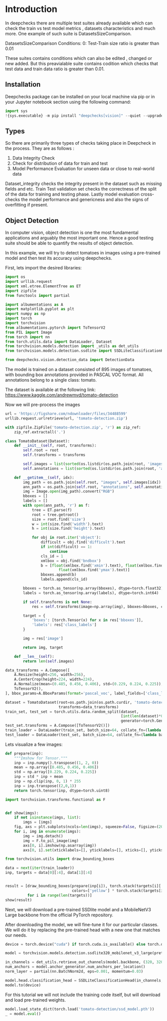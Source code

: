 # Introduction 

In deepchecks there are multiple test suites already available which can check the train vs test model metrics , datasets characteristics and  much more. One example of such suite is DatasetsSizeComparison.

DatasetsSizeComparison
Conditions:
0: Test-Train size ratio is greater than 0.01

These suites contains conditions which can also be edited , changed or new added. But this preavialable suite contains codition which checks that test data and train data ratio is greater than 0.01.

## Installation
Deepchecks package can be installed on your local machine via pip or in your Jupyter notebook section using the following command:

```Python
import sys
!{sys.executable} -m pip install "deepchecks[vision]" --quiet --upgrade # --user
```

## Types
So there are primarily three types of checks taking place in Deepcheck in the process. They are as follows :
1) Data Integrity Check 
2) Check for distribution of data for train and test
3) Model Performance Evaluation for unseen data or close to real-world data

Dataset_integrity checks the integrity present in the dataset such as missing fields and etc.
Train Test validation set checks the correctness of the split of the data for training and testing phase.
Lastly model evaluation cross-checks the model performance and genericness and also the signs of overfitting if present.

## Object Detection
In computer vision, object detection is one the most fundamental applications and arguably the most important one. Hence a good testing suite should be able to quantify the results of object detection.

In this example, we will try to detect tomatoes in images using a pre-trained model and then test its accuracy using deepchecks.

First, lets import the desired libraries:

```Python
import os
import urllib.request
import xml.etree.ElementTree as ET
import zipfile
from functools import partial

import albumentations as A
import matplotlib.pyplot as plt
import numpy as np
import torch
import torchvision
from albumentations.pytorch import ToTensorV2
from PIL import Image
from torch import nn
from torch.utils.data import DataLoader, Dataset
from torchvision.models.detection import _utils as det_utils
from torchvision.models.detection.ssdlite import SSDLiteClassificationHead

from deepchecks.vision.detection_data import DetectionData
```

The model is trained on a dataset consisted of 895 images of tomatoes, with bounding box annotations provided in PASCAL VOC format. All annotations belong to a single class: tomato.

The dataset is available at the following link: https://www.kaggle.com/andrewmvd/tomato-detection

Now we will pre-process the images

```Python
url = 'https://figshare.com/ndownloader/files/34488599'
urllib.request.urlretrieve(url, 'tomato-detection.zip')

with zipfile.ZipFile('tomato-detection.zip', 'r') as zip_ref:
    zip_ref.extractall('.')

class TomatoDataset(Dataset):
    def __init__(self, root, transforms):
        self.root = root
        self.transforms = transforms

        self.images = list(sorted(os.listdir(os.path.join(root, 'images'))))
        self.annotations = list(sorted(os.listdir(os.path.join(root, 'annotations'))))

    def __getitem__(self, idx):
        img_path = os.path.join(self.root, "images", self.images[idx])
        ann_path = os.path.join(self.root, "annotations", self.annotations[idx])
        img = Image.open(img_path).convert("RGB")
        bboxes = []
        labels = []
        with open(ann_path, 'r') as f:
            tree = ET.parse(f)
            root = tree.getroot()
            size = root.find('size')
            w = int(size.find('width').text)
            h = int(size.find('height').text)

            for obj in root.iter('object'):
                difficult = obj.find('difficult').text
                if int(difficult) == 1:
                    continue
                cls_id = 1
                xmlbox = obj.find('bndbox')
                b = [float(xmlbox.find('xmin').text), float(xmlbox.find('ymin').text), float(xmlbox.find('xmax').text),
                        float(xmlbox.find('ymax').text)]
                bboxes.append(b)
                labels.append(cls_id)

        bboxes = torch.as_tensor(np.array(bboxes), dtype=torch.float32)
        labels = torch.as_tensor(np.array(labels), dtype=torch.int64)

        if self.transforms is not None:
            res = self.transforms(image=np.array(img), bboxes=bboxes, class_labels=labels)

        target = {
            'boxes': [torch.Tensor(x) for x in res['bboxes']],
            'labels': res['class_labels']
        }

        img = res['image']

        return img, target

    def __len__(self):
        return len(self.images)

data_transforms = A.Compose([
    A.Resize(height=256, width=256),
    A.CenterCrop(height=224, width=224),
    A.Normalize(mean=(0.485, 0.456, 0.406), std=(0.229, 0.224, 0.225)),
    ToTensorV2(),
], bbox_params=A.BboxParams(format='pascal_voc', label_fields=['class_labels']))

dataset = TomatoDataset(root=os.path.join(os.path.curdir, 'tomato-detection/data'),
                        transforms=data_transforms)
train_set, test_set = torch.utils.data.random_split(dataset,
                                                    [int(len(dataset)*0.9), len(dataset)-int(len(dataset)*0.9)],
                                                    generator=torch.Generator().manual_seed(42))
test_set.transforms = A.Compose([ToTensorV2()])
train_loader = DataLoader(train_set, batch_size=64, collate_fn=(lambda batch: tuple(zip(*batch))))
test_loader = DataLoader(test_set, batch_size=64, collate_fn=(lambda batch: tuple(zip(*batch))))
```

Lets visualize a few images:

```Python
def prepare(inp):
    """Imshow for Tensor."""
    inp = inp.numpy().transpose((1, 2, 0))
    mean = np.array([0.485, 0.456, 0.406])
    std = np.array([0.229, 0.224, 0.225])
    inp = std * inp + mean
    inp = np.clip(inp, 0, 1) * 255
    inp = inp.transpose((2,0,1))
    return torch.tensor(inp, dtype=torch.uint8)

import torchvision.transforms.functional as F


def show(imgs):
    if not isinstance(imgs, list):
        imgs = [imgs]
    fig, axs = plt.subplots(ncols=len(imgs), squeeze=False, figsize=(20,20))
    for i, img in enumerate(imgs):
        img = img.detach()
        img = F.to_pil_image(img)
        axs[0, i].imshow(np.asarray(img))
        axs[0, i].set(xticklabels=[], yticklabels=[], xticks=[], yticks=[])

from torchvision.utils import draw_bounding_boxes

data = next(iter(train_loader))
inp, targets = data[0][:4], data[1][:4]


result = [draw_bounding_boxes(prepare(inp[i]), torch.stack(targets[i]['boxes']),
                              colors=['yellow'] * torch.stack(targets[i]['boxes']).shape[0], width=5)
          for i in range(len(targets))]
show(result)
```

Next, we will download a pre-trained SSDlite model and a MobileNetV3 Large backbone from the official PyTorch repository.

After downloading the model, we will fine-tune it for our particular classes. We will do it by replacing the pre-trained head with a new one that matches our needs.

```Python
device = torch.device("cuda") if torch.cuda.is_available() else torch.device("cpu")

model = torchvision.models.detection.ssdlite320_mobilenet_v3_large(pretrained=True)

in_channels = det_utils.retrieve_out_channels(model.backbone, (320, 320))
num_anchors = model.anchor_generator.num_anchors_per_location()
norm_layer = partial(nn.BatchNorm2d, eps=0.001, momentum=0.03)

model.head.classification_head = SSDLiteClassificationHead(in_channels, num_anchors, 2, norm_layer)
model.to(device)
```

For this tutorial we will not include the training code itself, but will download and load pre-trained weights.

```Python
model.load_state_dict(torch.load('tomato-detection/ssd_model.pth'))
_ = model.eval()
```